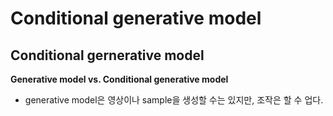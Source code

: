 # Conditional generative model
## Conditional gernerative model

**Generative model vs. Conditional generative model**
- generative model은 영상이나 sample을 생성할 수는 있지만, 조작은 할 수 업다.
